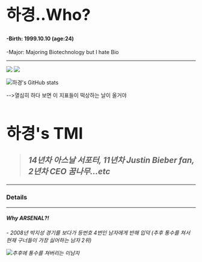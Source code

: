 **<h1> 하경..Who?**
  ---
#### -Birth: 1999.10.10 (age:24)
-Major: Majoring Biotechnology but I hate Bio

  ---
  <a href="https://www.instagram.com/codyon_official/" target="_blank"><img src="https://img.shields.io/badge/패션mbti CODYON-8000ff?style=plastic&logo=로고&logoColor=로고색상"/></a>
   <a href="https://www.arsenal.com/men/players/" target="_blank"><img src="https://img.shields.io/badge/아스날 복덩이들-ff0000?style=plastic&logo=로고&logoColor=로고색상"/></a>
  
  
  ![하경's GitHub stats](https://github-readme-stats.vercel.app/api?username=willbeagangsta&show_icons=true&theme=radical) 
  
<h10> -->열심히 하다 보면 이 지표들이 떡상하는 날이 올거야


**<h1> 하경's TMI**
  ---
> *<h7> 14년차 아스날 서포터, 11년차 Justin Bieber fan, 2년차 CEO 꿈나무...etc*
  ---
  <h3> Details
    
 ---
 *<h4> Why ARSENAL?!*
    
  <h6> - 2008년 박지성 경기를 보다가 등번호 4번인 남자에게 반해 입덕
    (추후 통수를 쳐서 현재 구너들이 가장 싫어하는 남자 2위)
    
![추후에 통수를 쳐버리는 이남자](https://search.pstatic.net/common/?src=http%3A%2F%2Fblogfiles.naver.net%2F20091009_97%2Fvoronezh_1255087524204ltBkV_jpg%2F1_voronezh.jpg&type=sc960_832)
